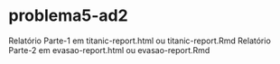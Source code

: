 # problema5-ad2

Relatório Parte-1 em titanic-report.html ou titanic-report.Rmd
Relatório Parte-2 em evasao-report.html ou evasao-report.Rmd
